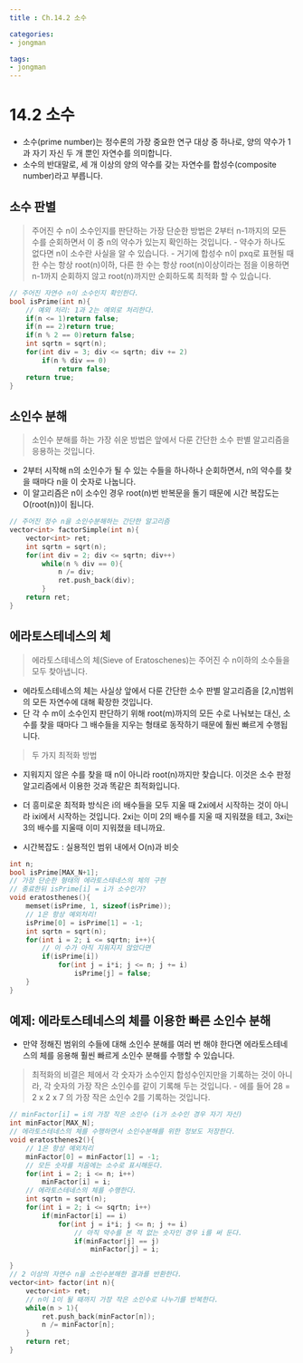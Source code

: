 ```yaml
---
title : Ch.14.2 소수

categories:
- jongman

tags:
- jongman
---
```


# 14.2 소수

- 소수(prime number)는 정수론의 가장 중요한 연구 대상 중 하나로, 양의 약수가 1과 자기 자신 두 개
  뿐인 자연수를 의미합니다.
- 소수의 반대말로, 세 개 이상의 양의 약수를 갖는 자연수를 합성수(composite number)라고 부릅니다.

## 소수 판별

> 주어진 수 n이 소수인지를 판단하는 가장 단순한 방법은 2부터 n-1까지의 모든 수를 순회하면서 이 중
> n의 약수가 있는지 확인하는 것입니다.
    - 약수가 하나도 없다면 n이 소수란 사실을 알 수 있습니다.
    - 거기에 합성수 n이 pxq로 표현될 때 한 수는 항상 root(n)이하, 다른 한 수는 항상
      root(n)이상이라는 점을 이용하면 n-1까지 순회하지 않고 root(n)까지만 순회하도록 최적화 할 수
      있습니다.

```cpp
// 주어진 자연수 n이 소수인지 확인한다.
bool isPrime(int n){
    // 예외 처리: 1과 2는 예외로 처리한다.
    if(n <= 1)return false;
    if(n == 2)return true;
    if(n % 2 == 0)return false;
    int sqrtn = sqrt(n);
    for(int div = 3; div <= sqrtn; div += 2)
        if(n % div == 0)
            return false;
    return true;
}
```

## 소인수 분해

> 소인수 분해를 하는 가장 쉬운 방법은 앞에서 다룬 간단한 소수 판별 알고리즘을 응용하는 것입니다.
- 2부터 시작해 n의 소인수가 될 수 있는 수들을 하나하나 순회하면서, n의 약수를 찾을 때마다 n을 이
  숫자로 나눕니다.
- 이 알고리즘은 n이 소수인 경우 root(n)번 반복문을 돌기 때문에 시간 복잡도는 O(root(n))이 됩니다.

```cpp
// 주어진 정수 n을 소인수분해하는 간단한 알고리즘
vector<int> factorSimple(int n){
    vector<int> ret;
    int sqrtn = sqrt(n);
    for(int div = 2; div <= sqrtn; div++)
        while(n % div == 0){
            n /= div;
            ret.push_back(div);
        }
    return ret;
}
```

## 에라토스테네스의 체

> 에라토스테네스의 체(Sieve of Eratoschenes)는 주어진 수 n이하의 소수들을 모두 찾아냅니다.
- 에라토스테네스의 체는 사실상 앞에서 다룬 간단한 소수 판별 알고리즘을 [2,n]범위의 모든 자연수에
  대해 확장한 것입니다.
- 단 각 수 m이 소수인지 판단하기 위해 root(m)까지의 모든 수로 나눠보는 대신, 소수를 찾을 때마다 그
  배수들을 지우는 형태로 동작하기 때문에 훨씬 빠르게 수행됩니다.

> 두 가지 최적화 방법
- 지워지지 않은 수를 찾을 때 n이 아니라 root(n)까지만 찾습니다. 이것은 소수 판정 알고리즘에서 이용한
  것과 똑같은 최적화입니다.
- 더 흥미로운 최적화 방식은 i의 배수들을 모두 지울 때 2xi에서 시작하는 것이 아니라 ixi에서 시작하는
  것입니다. 2xi는 이미 2의 배수를 지울 때 지워졌을 테고, 3xi는 3의 배수를 지울때 이미 지워졌을
  테니까요.

- 시간복잡도 : 실용적인 범위 내에서 O(n)과 비슷

```cpp
int n;
bool isPrime[MAX_N+1];
// 가장 단순한 형태의 에라토스테네스의 체의 구현
// 종료한뒤 isPrime[i] = i가 소수인가?
void eratosthenes(){
    memset(isPrime, 1, sizeof(isPrime));
    // 1은 항상 예외처리!
    isPrime[0] = isPrime[1] = -1;
    int sqrtn = sqrt(n);
    for(int i = 2; i <= sqrtn; i++){
        // 이 수가 아직 지워지지 않았다면
        if(isPrime[i])
            for(int j = i*i; j <= n; j += i)
                isPrime[j] = false;
    }
}
```
## 예제: 에라토스테네스의 체를 이용한 빠른 소인수 분해

- 만약 정해진 범위의 수들에 대해 소인수 분해를 여러 번 해야 한다면 에라토스테네스의 체를 응용해 훨씬
  빠르게 소인수 분해를 수행할 수 있습니다.

> 최적화의 비결은 체에서 각 숫자가 소수인지 합성수인지만을 기록하는 것이 아니라, 각 숫자의 가장 작은
> 소인수를 같이 기록해 두는 것입니다.
    - 에를 들어 28 = 2 x 2 x 7 의 가장 작은 소인수 2를 기록하는 것입니다.

```cpp
// minFactor[i] = i의 가장 작은 소인수 (i가 소수인 경우 자기 자신)
int minFactor[MAX_N];
// 에라토스테네스의 체를 수행하면서 소인수분해를 위한 정보도 저장한다.
void eratosthenes2(){
    // 1은 항상 예외처리
    minFactor[0] = minFactor[1] = -1;
    // 모든 숫자를 처음에는 소수로 표시해둔다.
    for(int i = 2; i <= n; i++)
        minFactor[i] = i;
    // 에라토스테네스의 체를 수행한다.
    int sqrtn = sqrt(n);
    for(int i = 2; i <= sqrtn; i++)
        if(minFactor[i] == i)
            for(int j = i*i; j <= n; j += i)
                // 아직 약수를 본 적 없는 숫자인 경우 i를 써 둔다.
                if(minFactor[j] == j)
                    minFactor[j] = i;

}
// 2 이상의 자연수 n을 소인수분해한 결과를 반환한다.
vector<int> factor(int n){
    vector<int> ret;
    // n이 1이 될 때까지 가장 작은 소인수로 나누기를 반복한다.
    while(n > 1){
        ret.push_back(minFactor[n]);
        n /= minFactor[n];
    }
    return ret;
}
```
